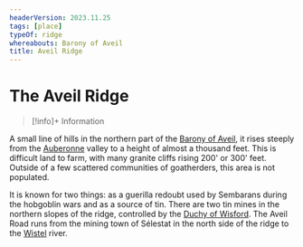 ```yaml
---
headerVersion: 2023.11.25
tags: [place]
typeOf: ridge
whereabouts: Barony of Aveil
title: Aveil Ridge
---
```

# The Aveil Ridge
>[!info]+ Information
> 
>> 

A small line of hills in the northern part of the [Barony of Aveil](<./barony-of-aveil.md>), it rises steeply from the [Auberonne](<../../rivers/wistel-enst-watershed/auberonne.md>) valley to a height of almost a thousand feet. This is difficult land to farm, with many granite cliffs rising 200' or 300' feet.  Outside of a few scattered communities of goatherders, this area is not populated.

It is known for two things: as a guerilla redoubt used by Sembarans during the hobgoblin wars and as a source of tin. There are two tin mines in the northern slopes of the ridge, controlled by the [Duchy of Wisford](<../heartlands/duchy-of-wisford.md>). The Aveil Road runs from the mining town of Sélestat in the north side of the ridge to the [Wistel](<../../rivers/wistel-enst-watershed/wistel.md>) river. 
